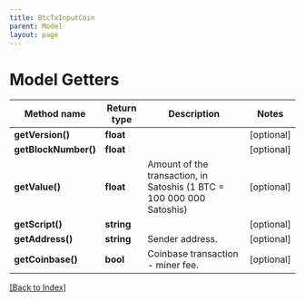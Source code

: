 ```yaml
---
title: BtcTxInputCoin
parent: Model
layout: page
---
```


# Model Getters

Method name | Return type | Description | Notes
------------ | ------------- | ------------- | -------------
**getVersion()** | **float** |  | [optional]
**getBlockNumber()** | **float** |  | [optional]
**getValue()** | **float** | Amount of the transaction, in Satoshis (1 BTC = 100 000 000 Satoshis) | [optional]
**getScript()** | **string** |  | [optional]
**getAddress()** | **string** | Sender address. | [optional]
**getCoinbase()** | **bool** | Coinbase transaction - miner fee. | [optional]

[[Back to Index]](../index.md)
